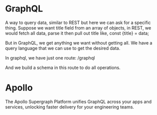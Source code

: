 # GraphQL

A way to query data, similar to REST but here we can ask for a specific thing. Suppose we want title field from an array of objects, in REST, we would fetch all data, parse it then pull out title like, const {title} = data;

But in GraphQL, we get anything we want without getting all.
We have a query language that we can use to get the desired data.

In graphql, we have just one route:
/graphql

And we build a schema in this route to do all operations.


# Apollo

The Apollo Supergraph Platform unifies GraphQL across your apps and services, unlocking faster delivery for your engineering teams.